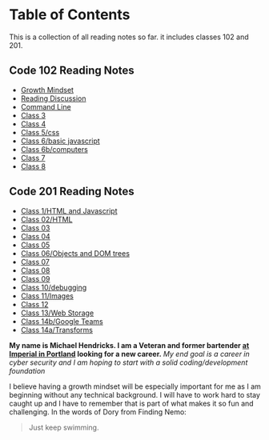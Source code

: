 

# Table of Contents


This is a collection of all reading notes so far. it includes classes 102 and 201.

## Code 102 Reading Notes

* [Growth Mindset](growth-mindset.md)
* [Reading Discussion](reading-discussion.md)
* [Command Line](command-line.md)
* [Class 3](Class-3.md)
* [Class 4](Class-4.html)
* [Class 5/css](Class-5.html)
* [Class 6/basic javascript](Class-6.html)
* [Class 6b/computers](Class-6b.html)
* [Class 7](Class-7.md)
* [Class 8](Class-8.md)

## Code 201 Reading Notes

* [Class 1/HTML and Javascript](class-01.md)
* [Class 02/HTML](class-02.md)
* [Class 03](class-03.md)
* [Class 04](class-04.md)
* [Class 05](class-05.md)
* [Class 06/Objects and DOM trees](class-06.md)
* [Class 07](class-07.md)
* [Class 08](class-08.md)
* [Class 09](class-09.md)
* [Class 10/debugging](class-10.md)
* [Class 11/Images](class-11.md)
* [Class 12](class-12.md)
* [Class 13/Web Storage](class-13.md)
* [Class 14b/Google Teams](class-14b.md)
* [Class 14a/Transforms ](class-14a.md)

**My name is Michael Hendricks. I am a Veteran and former bartender [at Imperial in Portland](https://pdx.eater.com/2020/9/29/21492980/imperial-the-crown-closing) looking for a new career.**
*My end goal is a career in cyber security and I am hoping to start with a solid coding/development foundation*

I believe having a growth mindset will be especially important for me as I am beginning without any technical background. I will have to work hard to stay caught up and I have to remember that is part of what makes it so fun and challenging.
In the  words of Dory from Finding Nemo:
>Just keep swimming.